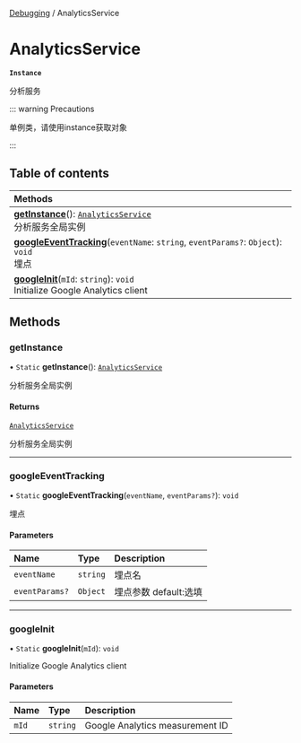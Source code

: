 [Debugging](../groups/Debugging.Debugging.md) / AnalyticsService

# AnalyticsService <Badge type="tip" text="Class" /> <Score text="AnalyticsService" />

**`Instance`**

分析服务

::: warning Precautions

单例类，请使用instance获取对象

:::

## Table of contents

| Methods |
| :-----|
| **[getInstance](Service.AnalyticsService.md#getinstance)**(): [`AnalyticsService`](Service.AnalyticsService.md) <br> 分析服务全局实例|
| **[googleEventTracking](Service.AnalyticsService.md#googleeventtracking)**(`eventName`: `string`, `eventParams?`: `Object`): `void` <br> 埋点|
| **[googleInit](Service.AnalyticsService.md#googleinit)**(`mId`: `string`): `void` <br> Initialize Google Analytics client|

## Methods

### getInstance <Score text="getInstance" /> 

• `Static` **getInstance**(): [`AnalyticsService`](Service.AnalyticsService.md) 

分析服务全局实例


#### Returns

[`AnalyticsService`](Service.AnalyticsService.md)

分析服务全局实例

___

### googleEventTracking <Score text="googleEventTracking" /> 

• `Static` **googleEventTracking**(`eventName`, `eventParams?`): `void` 

埋点


#### Parameters

| Name | Type | Description |
| :------ | :------ | :------ |
| `eventName` | `string` | 埋点名 |
| `eventParams?` | `Object` | 埋点参数 default:选填 |


___

### googleInit <Score text="googleInit" /> 

• `Static` **googleInit**(`mId`): `void` 

Initialize Google Analytics client


#### Parameters

| Name | Type | Description |
| :------ | :------ | :------ |
| `mId` | `string` | Google Analytics measurement ID |

